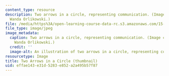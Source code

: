 ```yaml
---
content_type: resource
description: Two arrows in a circle, representing communication. (Image courtesy of
  Wanda Orlikowski.)
file: /media/https%3A/open-learning-course-data-rc.s3.amazonaws.com/15-963-organizations-as-enacted-systems-learning-knowing-and-change-fall-2002/effae143e31d5283e852a2a495b57f87_15-963f02-th.jpg
file_type: image/jpeg
image_metadata:
  caption: Two arrows in a circle, representing communication. (Image courtesy of
    Wanda Orlikowski.)
  credit: ''
  image-alt: An illustration of two arrows in a circle, representing communication.
resourcetype: Image
title: Two Arrows in a Circle (thumbnail)
uid: effae143-e31d-5283-e852-a2a495b57f87
---
```

